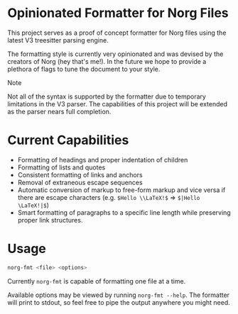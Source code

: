 # Opinionated Formatter for Norg Files

This project serves as a proof of concept formatter for Norg files using the latest V3 treesitter parsing engine.

The formatting style is currently very opinionated and was devised by the creators of Norg (hey that's me!).
In the future we hope to provide a plethora of flags to tune the document to your style.

> [!NOTE]
> Not all of the syntax is supported by the formatter due to temporary limitations in the V3 parser.
> The capabilities of this project will be extended as the parser nears full completion.

# Current Capabilities

- Formatting of headings and proper indentation of children
- Formatting of lists and quotes
- Consistent formatting of links and anchors
- Removal of extraneous escape sequences
- Automatic conversion of markup to free-form markup and vice versa if there
  are escape characters (e.g. `$Hello \\LaTeX!$` => `$|Hello \LaTeX!|$`)
- Smart formatting of paragraphs to a specific line length while preserving proper link structures.

# Usage

```sh
norg-fmt <file> <options>
```

Currently `norg-fmt` is capable of formatting one file at a time.

Available options may be viewed by running `norg-fmt --help`. The formatter will print to stdout, so feel
free to pipe the output anywhere you might need.
